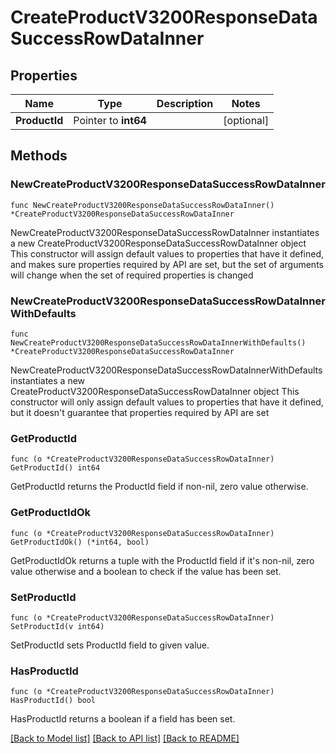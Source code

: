 # CreateProductV3200ResponseDataSuccessRowDataInner

## Properties

Name | Type | Description | Notes
------------ | ------------- | ------------- | -------------
**ProductId** | Pointer to **int64** |  | [optional] 

## Methods

### NewCreateProductV3200ResponseDataSuccessRowDataInner

`func NewCreateProductV3200ResponseDataSuccessRowDataInner() *CreateProductV3200ResponseDataSuccessRowDataInner`

NewCreateProductV3200ResponseDataSuccessRowDataInner instantiates a new CreateProductV3200ResponseDataSuccessRowDataInner object
This constructor will assign default values to properties that have it defined,
and makes sure properties required by API are set, but the set of arguments
will change when the set of required properties is changed

### NewCreateProductV3200ResponseDataSuccessRowDataInnerWithDefaults

`func NewCreateProductV3200ResponseDataSuccessRowDataInnerWithDefaults() *CreateProductV3200ResponseDataSuccessRowDataInner`

NewCreateProductV3200ResponseDataSuccessRowDataInnerWithDefaults instantiates a new CreateProductV3200ResponseDataSuccessRowDataInner object
This constructor will only assign default values to properties that have it defined,
but it doesn't guarantee that properties required by API are set

### GetProductId

`func (o *CreateProductV3200ResponseDataSuccessRowDataInner) GetProductId() int64`

GetProductId returns the ProductId field if non-nil, zero value otherwise.

### GetProductIdOk

`func (o *CreateProductV3200ResponseDataSuccessRowDataInner) GetProductIdOk() (*int64, bool)`

GetProductIdOk returns a tuple with the ProductId field if it's non-nil, zero value otherwise
and a boolean to check if the value has been set.

### SetProductId

`func (o *CreateProductV3200ResponseDataSuccessRowDataInner) SetProductId(v int64)`

SetProductId sets ProductId field to given value.

### HasProductId

`func (o *CreateProductV3200ResponseDataSuccessRowDataInner) HasProductId() bool`

HasProductId returns a boolean if a field has been set.


[[Back to Model list]](../README.md#documentation-for-models) [[Back to API list]](../README.md#documentation-for-api-endpoints) [[Back to README]](../README.md)


